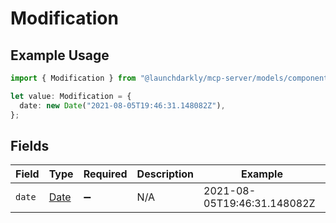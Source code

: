 # Modification

## Example Usage

```typescript
import { Modification } from "@launchdarkly/mcp-server/models/components";

let value: Modification = {
  date: new Date("2021-08-05T19:46:31.148082Z"),
};
```

## Fields

| Field                                                                                         | Type                                                                                          | Required                                                                                      | Description                                                                                   | Example                                                                                       |
| --------------------------------------------------------------------------------------------- | --------------------------------------------------------------------------------------------- | --------------------------------------------------------------------------------------------- | --------------------------------------------------------------------------------------------- | --------------------------------------------------------------------------------------------- |
| `date`                                                                                        | [Date](https://developer.mozilla.org/en-US/docs/Web/JavaScript/Reference/Global_Objects/Date) | :heavy_minus_sign:                                                                            | N/A                                                                                           | 2021-08-05T19:46:31.148082Z                                                                   |